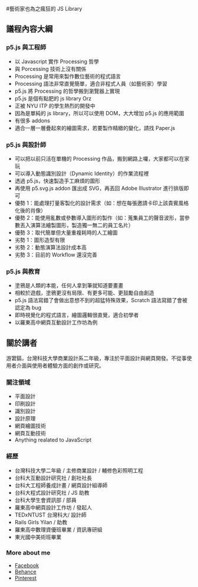 #藝術家也為之瘋狂的 JS Library

## 議程內容大綱
### p5.js 與工程師
- 以 Javascript 實作 Processing 哲學
- 與 Porcessing 技術上沒有關係
- Processing 是常用來製作數位藝術的程式語言
- Processing 語法非常直覺簡單，適合非程式人員（如藝術家）學習
- p5.js 將 Processing 的哲學搬到瀏覽器上實現
- p5.js 是個有點肥的 js library Orz
- 正被 NYU ITP 的學生熱烈的開發中
- 因為是單純的 js library，所以可以使用 DOM，大大增加 p5.js 的應用範圍
- 有很多 addons
- 適合一層一層疊起來的繪圖需求，若要製作精緻的變化，請找 Paper.js

### p5.js 與設計師
- 可以把以前只活在單機的 Processing 作品，搬到網路上囉，大家都可以在家玩
- 可以導入動態識別設計（Dynamic Identity）的作業流程裡
- 透過 p5.js，快速製造手工麻煩的圖形
- 再使用 p5.svg.js addon 匯出成 SVG，再丟回 Adobe Illustrator 進行排版即可
- 優勢 1：能處理打量客製化的設計需求（如：想在每張邀請卡印上該貴賓風格化後的肖像）
- 優勢 2：能使用亂數或參數導入圖形的製作（如：蒐集員工的聲音波形，當參數丟入演算法繪製圖形，製造獨一無二的員工名片）
- 優勢 3：取代簡單但大量重複耗時的人工繪圖
- 劣勢 1：圖形造型有限
- 劣勢 2：動態演算法設計成本高
- 劣勢 3：目前的 Workflow 還沒完善

### p5.js 與教育
- 塗鴉是人類的本能，任何人拿到筆就知道要畫畫
- 相較於遊戲，塗鴉更沒有局限、有更多可能、更鼓勵自由創造
- p5.js 語法寫錯了會做出意想不到的超猛特殊效果，Scratch 語法寫錯了會被認定為 bug
- 即時視覺化的程式語言，繪圖邏輯很直覺，適合初學者
- 以羅東高中網頁互動設計工作坊為例

## 關於講者

游宭鎬，台灣科技大學商業設計系二年級，專注於平面設計與網頁開發。不從事使用者介面與使用者體驗方面的創作或研究。

### 關注領域
- 平面設計
- 印刷設計
- 識別設計
- 設計原理
- 網頁繪圖技術
- 網頁互動技術
- Anything realated to JavaScript

### 經歷
- 台灣科技大學二年級 / 主修商業設計 / 輔修色彩照明工程
- 台科大互動設計研究社 / 創社社長
- 台科大工程師養成計畫 / 網頁設計組導師
- 台科大程式設計研究社 / JS 助教
- 台科大學生會資訊部 / 部員
- 羅東高中網頁設計工作坊 / 發起人
- TEDxNTUST 台灣科大/ 設計師
- Rails Girls Yilan / 助教
- 羅東高中數理資優班畢業 / 資訊專研組
- 東光國中美術班畢業

### More about me
- [Facebook](https://www.facebook.com/chiunhauyou)
- [Behance](https://www.behance.net/chiunhauyou)
- [Pinterest](https://www.pinterest.com/chiunhauyou)
